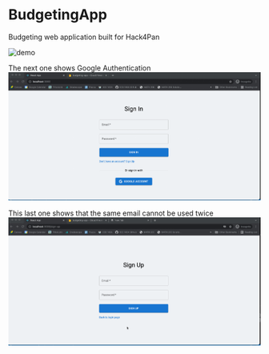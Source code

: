 # BudgetingApp

Budgeting web application built for Hack4Pan

<img src = 'BudgetingAppDemo.gif' title = 'Demo' width = '' alt = 'demo' />

The next one shows Google Authentication
<img src = 'BudgetingAppDemo1.gif' title = 'Demo' width = '' alt = 'demo1' />

This last one shows that the same email cannot be used twice
<img src = 'BudgetingAppDemo2.gif' title = 'Demo' width = '' alt = 'demo2' />
